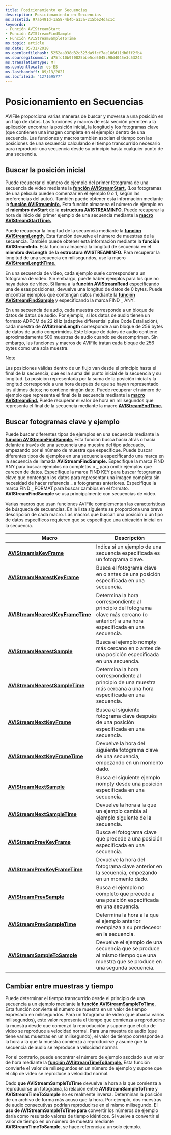 ```yaml
---
title: Posicionamiento en Secuencias
description: Posicionamiento en Secuencias
ms.assetid: 97ab491d-1a58-4b4b-a13a-215be24dac1c
keywords:
- Función AVIStreamStart
- Función AVIStreamFindSample
- Función AVIStreamSampleToTime
ms.topic: article
ms.date: 05/31/2018
ms.openlocfilehash: 5252aa938d32c323da9fcf7ae106d11db0ff2fb4
ms.sourcegitcommit: d75fc10b9f0825bbe5ce5045c90d4045e3c53243
ms.translationtype: MT
ms.contentlocale: es-ES
ms.lasthandoff: 09/13/2021
ms.locfileid: "127169577"
---
```

# <a name="positioning-in-streams"></a>Posicionamiento en Secuencias

AVIFile proporciona varias maneras de buscar y moverse a una posición en un flujo de datos. Las funciones y macros de esta sección permiten a la aplicación encontrar la posición inicial, la longitud y los fotogramas clave (que contienen una imagen completa en el ejemplo) dentro de una secuencia. Las funciones y macros también asocian el tiempo con las posiciones de una secuencia calculando el tiempo transcurrido necesario para reproducir una secuencia desde su principio hasta cualquier punto de una secuencia.

## <a name="finding-the-starting-position"></a>Buscar la posición inicial

Puede recuperar el número de ejemplo del primer fotograma de una secuencia de vídeo mediante la [**función AVIStreamStart.**](/windows/desktop/api/Vfw/nf-vfw-avistreamstart) (Los fotogramas de una película pueden comenzar en el ejemplo 0 o 1, según las preferencias del autor). También puede obtener esta información mediante la [**función AVIStreamInfo.**](/windows/desktop/api/Vfw/nf-vfw-avistreaminfoa) Esta función almacena el número de ejemplo en el **miembro dwStart** de la [**estructura AVISTREAMINFO.**](/windows/desktop/api/Vfw/ns-vfw-avistreaminfoa) Puede recuperar la hora de inicio del primer ejemplo de una secuencia mediante la [**macro AVIStreamStartTime.**](/windows/desktop/api/Vfw/nf-vfw-avistreamstarttime)

Puede recuperar la longitud de la secuencia mediante la [**función AVIStreamLength.**](/windows/desktop/api/Vfw/nf-vfw-avistreamlength) Esta función devuelve el número de muestras de la secuencia. También puede obtener esta información mediante la **función AVIStreamInfo.** Esta función almacena la longitud de secuencia en el **miembro dwLength** de la **estructura AVISTREAMINFO.** Para recuperar la longitud de una secuencia en milisegundos, use la macro [**AVIStreamLengthTime.**](/windows/desktop/api/Vfw/nf-vfw-avistreamlengthtime)

En una secuencia de vídeo, cada ejemplo suele corresponder a un fotograma de vídeo. Sin embargo, puede haber ejemplos para los que no haya datos de vídeo. Si llama a la [**función AVIStreamRead**](/windows/desktop/api/Vfw/nf-vfw-avistreamread) especificando una de esas posiciones, devuelve una longitud de datos de 0 bytes. Puede encontrar ejemplos que contengan datos mediante la [**función AVIStreamFindSample**](/windows/desktop/api/Vfw/nf-vfw-avistreamfindsample) y especificando la marca FIND \_ ANY.

En una secuencia de audio, cada muestra corresponde a un bloque de datos de datos de audio. Por ejemplo, si los datos de audio tienen un formato ADPCM de 22 kHz (adaptive differential pulse Code Estallación), cada muestra de **AVIStreamLength** corresponde a un bloque de 256 bytes de datos de audio comprimidos. Este bloque de datos de audio contiene aproximadamente 500 muestras de audio cuando se descomprimen. Sin embargo, las funciones y macros de AVIFile tratan cada bloque de 256 bytes como una sola muestra.

> [!Note]  
> Las posiciones válidas dentro de un flujo van desde el principio hasta el final de la secuencia, que es la suma del punto inicial de la secuencia y su longitud. La posición representada por la suma de la posición inicial y la longitud corresponde a una hora después de que se hayan representado los últimos datos; no contiene ningún dato. Puede recuperar el número de ejemplo que representa el final de la secuencia mediante la [**macro AVIStreamEnd.**](/windows/desktop/api/Vfw/nf-vfw-avistreamend) Puede recuperar el valor de hora en milisegundos que representa el final de la secuencia mediante la macro [**AVIStreamEndTime.**](/windows/desktop/api/Vfw/nf-vfw-avistreamendtime)

 

## <a name="finding-sample-and-key-frames"></a>Buscar fotogramas clave y ejemplo

Puede buscar diferentes tipos de ejemplos en una secuencia mediante la [**función AVIStreamFindSample.**](/windows/desktop/api/Vfw/nf-vfw-avistreamfindsample) Esta función busca hacia atrás o hacia delante a través de una secuencia una muestra del tipo adecuado, empezando por el número de muestra que especifique. Puede buscar diferentes tipos de ejemplos en una secuencia especificando una marca en la secuencia de llamada **AVIStreamFindSample.** Especifique la marca FIND ANY para buscar ejemplos no completos o \_ para omitir ejemplos que carecen de datos. Especifique la marca FIND KEY para buscar fotogramas clave que contengan los datos para representar una imagen completa sin necesidad de hacer referencia \_ a fotogramas anteriores. Especifique la marca FIND \_ FORMAT para buscar cambios en el formato. **AVIStreamFindSample** se usa principalmente con secuencias de vídeo.

Varias macros que usan funciones AVIFile complementan las características de búsqueda de secuencias. En la lista siguiente se proporciona una breve descripción de cada macro. Las macros que buscan una posición o un tipo de datos específicos requieren que se especifique una ubicación inicial en la secuencia.



| Macro                                                                | Descripción                                                                                                                 |
|----------------------------------------------------------------------|-----------------------------------------------------------------------------------------------------------------------------|
| [**AVIStreamIsKeyFrame**](/windows/desktop/api/Vfw/nf-vfw-avistreamiskeyframe)                   | Indica si un ejemplo de una secuencia especificada es un fotograma clave.                                                            |
| [**AVIStreamNearestKeyFrame**](/windows/desktop/api/Vfw/nf-vfw-avistreamnearestkeyframe)         | Busca el fotograma clave en o antes de una posición especificada en una secuencia.                                                     |
| [**AVIStreamNearestKeyFrameTime**](/windows/desktop/api/Vfw/nf-vfw-avistreamnearestkeyframetime) | Determina la hora correspondiente al principio del fotograma clave más cercano (o anterior) a una hora especificada en una secuencia. |
| [**AVIStreamNearestSample**](/windows/desktop/api/Vfw/nf-vfw-avistreamnearestsample)             | Busca el ejemplo nompty más cercano en o antes de una posición especificada en una secuencia.                                       |
| [**AVIStreamNearestSampleTime**](/windows/desktop/api/Vfw/nf-vfw-avistreamnearestsampletime)     | Determina la hora correspondiente al principio de una muestra más cercana a una hora especificada en una secuencia.             |
| [**AVIStreamNextKeyFrame**](/windows/desktop/api/Vfw/nf-vfw-avistreamnextkeyframe)               | Busca el siguiente fotograma clave después de una posición especificada en una secuencia.                                                      |
| [**AVIStreamNextKeyFrameTime**](/windows/desktop/api/Vfw/nf-vfw-avistreamnextkeyframetime)       | Devuelve la hora del siguiente fotograma clave de una secuencia, empezando en un momento dado.                                               |
| [**AVIStreamNextSample**](/windows/desktop/api/Vfw/nf-vfw-avistreamnextsample)                   | Busca el siguiente ejemplo nompty desde una posición especificada en una secuencia.                                                     |
| [**AVIStreamNextSampleTime**](/windows/desktop/api/Vfw/nf-vfw-avistreamnextsampletime)           | Devuelve la hora a la que un ejemplo cambia al ejemplo siguiente de la secuencia.                                                    |
| [**AVIStreamPrevKeyFrame**](/windows/desktop/api/Vfw/nf-vfw-avistreamprevkeyframe)               | Busca el fotograma clave que precede a una posición especificada en una secuencia.                                                       |
| [**AVIStreamPrevKeyFrameTime**](/windows/desktop/api/Vfw/nf-vfw-avistreamprevkeyframetime)       | Devuelve la hora del fotograma clave anterior en la secuencia, empezando en un momento dado.                                         |
| [**AVIStreamPrevSample**](/windows/desktop/api/Vfw/nf-vfw-avistreamprevsample)                   | Busca el ejemplo no completo que precede a una posición especificada en una secuencia.                                                 |
| [**AVIStreamPrevSampleTime**](/windows/desktop/api/Vfw/nf-vfw-avistreamprevsampletime)           | Determina la hora a la que el ejemplo anterior reemplaza a su predecesor en la secuencia.                                    |
| [**AVIStreamSampleToSample**](/windows/desktop/api/Vfw/nf-vfw-avistreamsampletosample)           | Devuelve el ejemplo de una secuencia que se produce al mismo tiempo que una muestra que se produce en una segunda secuencia.                     |



 

## <a name="switching-between-samples-and-time"></a>Cambiar entre muestras y tiempo

Puede determinar el tiempo transcurrido desde el principio de una secuencia a un ejemplo mediante la [**función AVIStreamSampleToTime.**](/windows/desktop/api/Vfw/nf-vfw-avistreamsampletotime) Esta función convierte el número de muestra en un valor de tiempo expresado en milisegundos. Para un fotograma de vídeo (que abarca varios milisegundos), este valor representa el tiempo que comienza a reproducirse la muestra desde que comenzó la reproducción y supone que el clip de vídeo se reproduce a velocidad normal. Para una muestra de audio (que tiene varias muestras en un milisegundo), el valor de tiempo corresponde a la hora a la que la muestra comienza a reproducirse y asume que la secuencia de audio se reproduce a velocidad normal.

Por el contrario, puede encontrar el número de ejemplo asociado a un valor de hora mediante la [**función AVIStreamTimeToSample.**](/windows/desktop/api/Vfw/nf-vfw-avistreamtimetosample) Esta función convierte el valor de milisegundos en un número de ejemplo y supone que el clip de vídeo se reproduce a velocidad normal.

Dado **que AVIStreamSampleToTime** devuelve la hora a la que comienza a reproducirse un fotograma, la relación entre **AVIStreamSampleToTime** y **AVIStreamTimeToSample** no es realmente inversa. Determinan la posición de un archivo de forma más acuso que la hora. Por ejemplo, dos muestras de audio consecutivas podrían reproducirse en el mismo milisegundo. El **uso de AVIStreamSampleToTime para** convertir los números de ejemplo daría como resultado valores de tiempo idénticos. Si vuelve a convertir el valor de tiempo en un número de muestra mediante **AVIStreamTimeToSample**, se hace referencia a un solo ejemplo.

 

 




